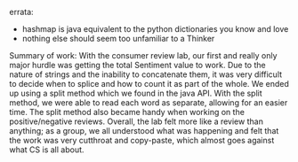 errata:

* hashmap is java equivalent to the python dictionaries you know and love
* nothing else should seem too unfamiliar to a Thinker

Summary of work:
With the consumer review lab, our first and really only major hurdle was getting the total Sentiment value to work. Due to the nature of strings and the inability to concatenate them, it was very difficult to decide when to splice and how to count it as part of the whole. We ended up using a split method which we found in the java API. With the split method, we were able to read each word as separate, allowing for an easier time. The split method also became handy when working on the positive/negative reviews. Overall, the lab felt more like a review than anything; as a group, we all understood what was happening and felt that the work was very cutthroat and copy-paste, which almost goes against what CS is all about.  
